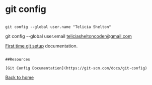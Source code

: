 # git config 
~~~

git config --global user.name "Telicia Shelton"

~~~

git config --global user.email 
teliciasheltoncoder@gmail.com

[First time git setup](https://git-scm.com/book/en/v2/Getting-Started-First-Time-Git-Setup) documentation.

~~~

##Resources

[Git Config Documentation](https://git-scm.com/docs/git-config)

~~~

[Back to home](../README.MD)




